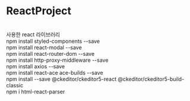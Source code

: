 # ReactProject


<br>
사용한 react 라이브러리
<br>
npm install styled-components --save
<br>
npm install react-modal --save
<br>
npm install react-router-dom --save
<br>
npm install http-proxy-middleware --save
<br>
npm install axios --save
<br>
npm install react-ace ace-builds --save
<br>
npm install --save @ckeditor/ckeditor5-react @ckeditor/ckeditor5-build-classic
<br>
npm i html-react-parser
